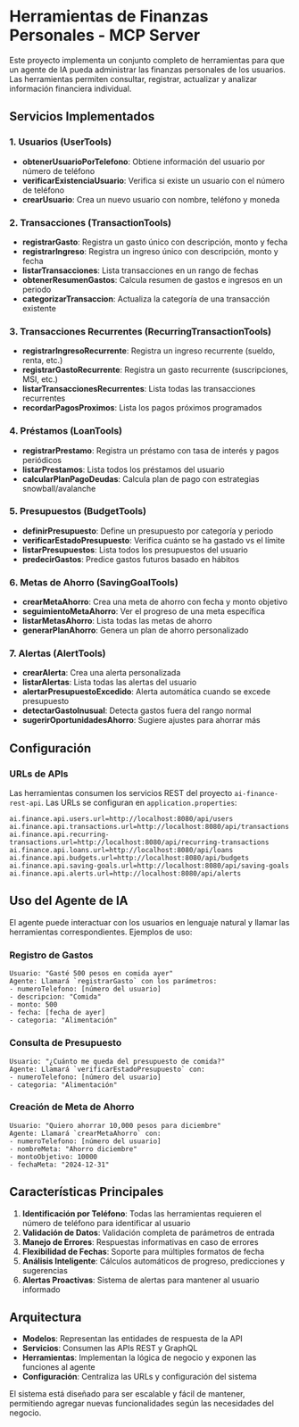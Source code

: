 # Herramientas de Finanzas Personales - MCP Server

Este proyecto implementa un conjunto completo de herramientas para que un agente de IA pueda administrar las finanzas personales de los usuarios. Las herramientas permiten consultar, registrar, actualizar y analizar información financiera individual.

## Servicios Implementados

### 1. Usuarios (UserTools)
- **obtenerUsuarioPorTelefono**: Obtiene información del usuario por número de teléfono
- **verificarExistenciaUsuario**: Verifica si existe un usuario con el número de teléfono
- **crearUsuario**: Crea un nuevo usuario con nombre, teléfono y moneda

### 2. Transacciones (TransactionTools)
- **registrarGasto**: Registra un gasto único con descripción, monto y fecha
- **registrarIngreso**: Registra un ingreso único con descripción, monto y fecha
- **listarTransacciones**: Lista transacciones en un rango de fechas
- **obtenerResumenGastos**: Calcula resumen de gastos e ingresos en un periodo
- **categorizarTransaccion**: Actualiza la categoría de una transacción existente

### 3. Transacciones Recurrentes (RecurringTransactionTools)
- **registrarIngresoRecurrente**: Registra un ingreso recurrente (sueldo, renta, etc.)
- **registrarGastoRecurrente**: Registra un gasto recurrente (suscripciones, MSI, etc.)
- **listarTransaccionesRecurrentes**: Lista todas las transacciones recurrentes
- **recordarPagosProximos**: Lista los pagos próximos programados

### 4. Préstamos (LoanTools)
- **registrarPrestamo**: Registra un préstamo con tasa de interés y pagos periódicos
- **listarPrestamos**: Lista todos los préstamos del usuario
- **calcularPlanPagoDeudas**: Calcula plan de pago con estrategias snowball/avalanche

### 5. Presupuestos (BudgetTools)
- **definirPresupuesto**: Define un presupuesto por categoría y periodo
- **verificarEstadoPresupuesto**: Verifica cuánto se ha gastado vs el límite
- **listarPresupuestos**: Lista todos los presupuestos del usuario
- **predecirGastos**: Predice gastos futuros basado en hábitos

### 6. Metas de Ahorro (SavingGoalTools)
- **crearMetaAhorro**: Crea una meta de ahorro con fecha y monto objetivo
- **seguimientoMetaAhorro**: Ver el progreso de una meta específica
- **listarMetasAhorro**: Lista todas las metas de ahorro
- **generarPlanAhorro**: Genera un plan de ahorro personalizado

### 7. Alertas (AlertTools)
- **crearAlerta**: Crea una alerta personalizada
- **listarAlertas**: Lista todas las alertas del usuario
- **alertarPresupuestoExcedido**: Alerta automática cuando se excede presupuesto
- **detectarGastoInusual**: Detecta gastos fuera del rango normal
- **sugerirOportunidadesAhorro**: Sugiere ajustes para ahorrar más

## Configuración

### URLs de APIs
Las herramientas consumen los servicios REST del proyecto `ai-finance-rest-api`. Las URLs se configuran en `application.properties`:

```properties
ai.finance.api.users.url=http://localhost:8080/api/users
ai.finance.api.transactions.url=http://localhost:8080/api/transactions
ai.finance.api.recurring-transactions.url=http://localhost:8080/api/recurring-transactions
ai.finance.api.loans.url=http://localhost:8080/api/loans
ai.finance.api.budgets.url=http://localhost:8080/api/budgets
ai.finance.api.saving-goals.url=http://localhost:8080/api/saving-goals
ai.finance.api.alerts.url=http://localhost:8080/api/alerts
```

## Uso del Agente de IA

El agente puede interactuar con los usuarios en lenguaje natural y llamar las herramientas correspondientes. Ejemplos de uso:

### Registro de Gastos
```
Usuario: "Gasté 500 pesos en comida ayer"
Agente: Llamará `registrarGasto` con los parámetros:
- numeroTelefono: [número del usuario]
- descripcion: "Comida"
- monto: 500
- fecha: [fecha de ayer]
- categoria: "Alimentación"
```

### Consulta de Presupuesto
```
Usuario: "¿Cuánto me queda del presupuesto de comida?"
Agente: Llamará `verificarEstadoPresupuesto` con:
- numeroTelefono: [número del usuario]
- categoria: "Alimentación"
```

### Creación de Meta de Ahorro
```
Usuario: "Quiero ahorrar 10,000 pesos para diciembre"
Agente: Llamará `crearMetaAhorro` con:
- numeroTelefono: [número del usuario]
- nombreMeta: "Ahorro diciembre"
- montoObjetivo: 10000
- fechaMeta: "2024-12-31"
```

## Características Principales

1. **Identificación por Teléfono**: Todas las herramientas requieren el número de teléfono para identificar al usuario
2. **Validación de Datos**: Validación completa de parámetros de entrada
3. **Manejo de Errores**: Respuestas informativas en caso de errores
4. **Flexibilidad de Fechas**: Soporte para múltiples formatos de fecha
5. **Análisis Inteligente**: Cálculos automáticos de progreso, predicciones y sugerencias
6. **Alertas Proactivas**: Sistema de alertas para mantener al usuario informado

## Arquitectura

- **Modelos**: Representan las entidades de respuesta de la API
- **Servicios**: Consumen las APIs REST y GraphQL
- **Herramientas**: Implementan la lógica de negocio y exponen las funciones al agente
- **Configuración**: Centraliza las URLs y configuración del sistema

El sistema está diseñado para ser escalable y fácil de mantener, permitiendo agregar nuevas funcionalidades según las necesidades del negocio.
